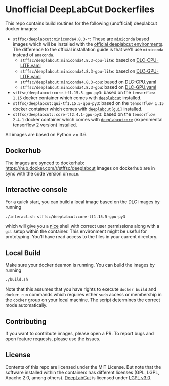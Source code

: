 # Unofficial DeepLabCut Dockerfiles

This repo contains build routines for the following (unofficial) deeplabcut docker images:

- `stffsc/deeplabcut:miniconda4.8.3-*`: These are `miniconda` based images which will be installed with the [official deeplabcut environments](https://github.com/DeepLabCut/DeepLabCut/tree/master/conda-environments). The difference to the official installation guide is that we'll use `miniconda` instead of `anaconda`.
  -  `stffsc/deeplabcut:miniconda4.8.3-cpu-lite`: based on [DLC-CPU-LITE.yaml](https://github.com/DeepLabCut/DeepLabCut/blob/master/conda-environments/DLC-CPU-LITE.yaml)
  -  `stffsc/deeplabcut:miniconda4.8.3-gpu-lite`: based on [DLC-GPU-LITE.yaml](https://github.com/DeepLabCut/DeepLabCut/blob/master/conda-environments/DLC-GPU-LITE.yaml)
  -  `stffsc/deeplabcut:miniconda4.8.3-cpu`: based on [DLC-CPU.yaml](https://github.com/DeepLabCut/DeepLabCut/blob/master/conda-environments/DLC-CPU.yaml)
  -  `stffsc/deeplabcut:miniconda4.8.3-gpu`: based on [DLC-GPU.yaml](https://github.com/DeepLabCut/DeepLabCut/blob/master/conda-environments/DLC-GPU.yaml)
- `stffsc/deeplabcut:core-tf1.15.5-gpu-py3`: based on the `tensorflow 1.15` docker container which comes with [`deeplabcut`](https://github.com/DeepLabCut/DeepLabCut) installed.
- `stffsc/deeplabcut:gui-tf1.15.5-gpu-py3`: based on the `tensorflow 1.15` docker container which comes with [`deeplabcut[gui]`](https://github.com/DeepLabCut/DeepLabCut) installed.
- `stffsc/deeplabcut::core-tf2.4.1-gpu-py3`: based on the `tensorflow 2.4.1` docker container which comes with [`deeplabcutcore`](https://github.com/DeepLabCut/DeepLabCut-Core) (experimental tensorflow 2 version) installed.

All images are based on Python >= 3.6.

## Dockerhub 

The images are synced to dockerhub: https://hub.docker.com/r/stffsc/deeplabcut
Images on dockerhub are in sync with the code version on `main`.

## Interactive console

For a quick start, you can build a local image based on the DLC images by running

``` bash
./interact.sh stffsc/deeplabcut:core-tf1.15.5-gpu-py3
```

which will give you a [nice](https://ohmybash.nntoan.com/) shell with correct user permissions along with a `git` setup within the container.
This environment might be useful for prototyping. You'll have read access to the files in your current directory.

## Local Build

Make sure your docker deamon is running.
You can build the images by running

```
./build.sh
```

Note that this assumes that you have rights to execute `docker build` and `docker run` commands which requires either `sudo` access or membership in the `docker` group on your local machine. The script determines the correct mode automatically.

## Contributing

If you want to contribute images, please open a PR. To report bugs and open feature requests, please use the issues.

## License

Contents of this repo are licensed under the MIT License. But note that the software installed within the containers has different licenses (GPL, LGPL, Apache 2.0, among others). [DeepLabCut](https://github.com/DeepLabCut/DeepLabCut) is licensed under [LGPL v3.0](https://github.com/DeepLabCut/DeepLabCut/blob/master/LICENSE).
